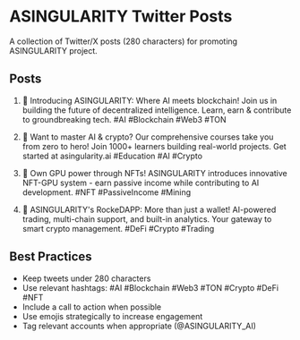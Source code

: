 # ASINGULARITY Twitter Posts

A collection of Twitter/X posts (280 characters) for promoting ASINGULARITY project.

## Posts

1. 🚀 Introducing ASINGULARITY: Where AI meets blockchain! Join us in building the future of decentralized intelligence. Learn, earn & contribute to groundbreaking tech. #AI #Blockchain #Web3 #TON

2. 🤖 Want to master AI & crypto? Our comprehensive courses take you from zero to hero! Join 1000+ learners building real-world projects. Get started at asingularity.ai #Education #AI #Crypto

3. 💎 Own GPU power through NFTs! ASINGULARITY introduces innovative NFT-GPU system - earn passive income while contributing to AI development. #NFT #PassiveIncome #Mining

4. 🌟 ASINGULARITY's RockeDAPP: More than just a wallet! AI-powered trading, multi-chain support, and built-in analytics. Your gateway to smart crypto management. #DeFi #Crypto #Trading

## Best Practices

- Keep tweets under 280 characters
- Use relevant hashtags: #AI #Blockchain #Web3 #TON #Crypto #DeFi #NFT
- Include a call to action when possible
- Use emojis strategically to increase engagement
- Tag relevant accounts when appropriate (@ASINGULARITY_AI) 